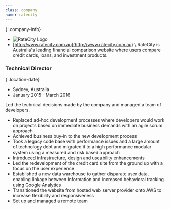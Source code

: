 ```yaml
---
class: company
name: ratecity
---
```

{:.company-info}
- ![RateCity Logo](images/ratecity.png)
- [http://www.ratecity.com.au](http://www.ratecity.com.au) \\
RateCity is Australia's leading financial comparison website where users compare credit cards, loans, and investment products.

### Technical Director

{:.location-date}
- Sydney, Australia
- January 2015 - March 2016

Led the technical decisions made by the company and managed a team of developers.

*   Replaced ad-hoc development processes where developers would work on projects based on immediate business demands with an agile scrum approach
*   Achieved business buy-in to the new development process
*   Took a legacy code base with performance issues and a large amount of technology debt and migrated it to a high performance modular system using a measured and risk based approach
*   Introduced infrastructure, design and useability enhancements
*   Led the redevelopment of the credit card site from the ground up with a focus on the user experience
*   Established a new data warehouse to gather disparate user data, enabling linkage between information and increased behavioral tracking using Google Analytics
*   Transitioned the website from hosted web server provider onto AWS to increase flexibility and responsiveness
*   Set up and managed a remote team
